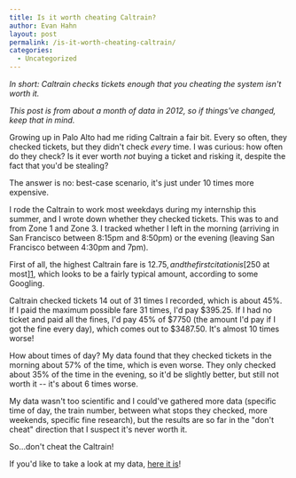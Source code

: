 ```yaml
---
title: Is it worth cheating Caltrain?
author: Evan Hahn
layout: post
permalink: /is-it-worth-cheating-caltrain/
categories:
  - Uncategorized
---
```

*In short: Caltrain checks tickets enough that you cheating the system isn't worth it.*

*This post is from about a month of data in 2012, so if things've changed, keep that in mind.*

Growing up in Palo Alto had me riding Caltrain a fair bit. Every so often, they checked tickets, but they didn't check *every* time. I was curious: how often do they check? Is it ever worth *not* buying a ticket and risking it, despite the fact that you'd be stealing?

The answer is no: best-case scenario, it's just under 10 times more expensive.

I rode the Caltrain to work most weekdays during my internship this summer, and I wrote down whether they checked tickets. This was to and from Zone 1 and Zone 3. I tracked whether I left in the morning (arriving in San Francisco between 8:15pm and 8:50pm) or the evening (leaving San Francisco between 4:30pm and 7pm).

First of all, the highest Caltrain fare is $12.75, and the first citation is [$250 at most][1], which looks to be a fairly typical amount, according to some Googling.

Caltrain checked tickets 14 out of 31 times I recorded, which is about 45%. If I paid the maximum possible fare 31 times, I'd pay $395.25. If I had no ticket and paid all the fines, I'd pay 45% of $7750 (the amount I'd pay if I got the fine every day), which comes out to $3487.50. It's almost 10 times worse!

How about times of day? My data found that they checked tickets in the morning about 57% of the time, which is even worse. They only checked about 35% of the time in the evening, so it'd be slightly better, but still not worth it -- it's about 6 times worse.

My data wasn't too scientific and I could've gathered more data (specific time of day, the train number, between what stops they checked, more weekends, specific fine research), but the results are so far in the "don't cheat" direction that I suspect it's never worth it.

So...don't cheat the Caltrain!

If you'd like to take a look at my data, [here it is][2]!

 [1]: http://www.leginfo.ca.gov/cgi-bin/displaycode?section=pen&group=00001-01000&file=639-653.2
 [2]: http://evanhahn.com/wp-content/uploads/2012/06/caltrain_data.txt
